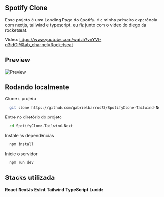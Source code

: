 
## Spotify Clone

Esse projeto é uma Landing Page do Spotify. é a minha primeira experência com nextjs, tailwind e typescript. eu fiz junto com o video do diego da rocketseat.

Video: https://www.youtube.com/watch?v=YVI-q3idGiM&ab_channel=Rocketseat
## Preview

![Preview](https://user-images.githubusercontent.com/91755263/235503972-572de86e-3411-48a0-a9c0-6469155c58cc.png)
## Rodando localmente

Clone o projeto

```bash
  git clone https://github.com/gabrielbarros23/SpotifyClone-Tailwind-Next
```

Entre no diretório do projeto

```bash
  cd SpotifyClone-Tailwind-Next
```

Instale as dependências

```bash
  npm install
```

Inicie o servidor

```bash
  npm run dev
```


## Stacks utilizada

**React**
**NextJs** 
**Eslint**
**Tailwind**
**TypeScript**
**Lucide**


